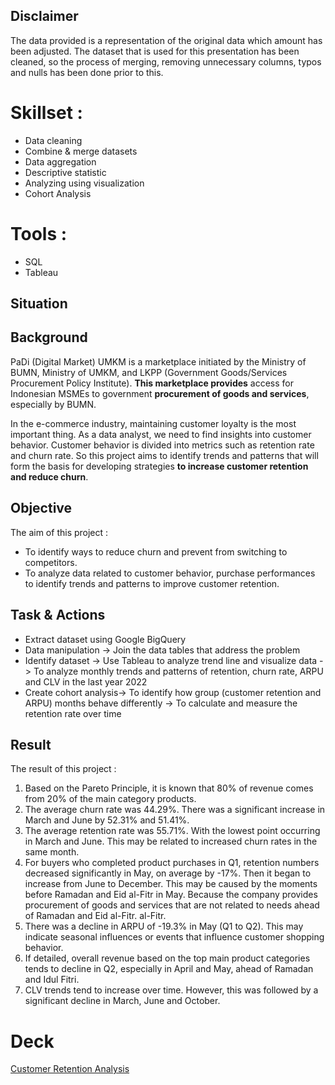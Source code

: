 ## Disclaimer
The data provided is a representation of the original data which amount has been adjusted.
The dataset that is used for this presentation has been cleaned, so the process of merging, removing unnecessary columns, typos and nulls has been done prior to this.

# Skillset :
- Data cleaning
- Combine & merge datasets
- Data aggregation
- Descriptive statistic
- Analyzing using visualization
- Cohort Analysis

# Tools :
- SQL
- Tableau

## Situation

## Background
PaDi (Digital Market) UMKM is a marketplace initiated by the Ministry of BUMN, Ministry of UMKM, and LKPP (Government Goods/Services Procurement Policy Institute). **This marketplace provides** access for Indonesian MSMEs to government **procurement of goods and services**, especially by BUMN.

In the e-commerce industry, maintaining customer loyalty is the most important thing. As a data analyst, we need to find insights into customer behavior. Customer behavior is divided into metrics such as retention rate and churn rate. So this project aims to identify trends and patterns that will form the basis for developing strategies **to increase customer retention and reduce churn**.

## Objective
The aim of this project :
- To identify ways to reduce churn and prevent from switching to competitors.
- To analyze data related to customer behavior, purchase performances to identify trends and patterns to improve customer retention.

## Task & Actions
- Extract dataset using Google BigQuery
- Data manipulation → Join the data tables that address the problem
- Identify dataset -> Use Tableau to analyze trend line and visualize data -> To analyze monthly trends and patterns of retention, churn rate, ARPU and CLV in the last year 2022
- Create cohort analysis-> To identify how group (customer retention and ARPU) months behave differently → To calculate and measure the retention rate over time

## Result
The result of this project :
1. Based on the Pareto Principle, it is known that 80% of revenue comes from 20% of the main category products.
2. The average churn rate was 44.29%. There was a significant increase in March and June by 52.31% and 51.41%.
3. The average retention rate was 55.71%. With the lowest point occurring in March and June. This may be related to increased churn rates in the same month.
4. For buyers who completed product purchases in Q1, retention numbers decreased significantly in May, on average by -17%. Then it began to increase from June to December. This may be caused by the moments before Ramadan and Eid al-Fitr in May. Because the company provides procurement of goods and services that are not related to needs ahead of Ramadan and Eid al-Fitr. al-Fitr.
5. There was a decline in ARPU of -19.3% in May (Q1 to Q2). This may indicate seasonal influences or events that influence customer shopping behavior.
6. If detailed, overall revenue based on the top main product categories tends to decline in Q2, especially in April and May, ahead of Ramadan and Idul Fitri.
7. CLV trends tend to increase over time. However, this was followed by a significant decline in March, June and October.


# Deck
<a href="https://drive.google.com/file/d/1wA0JHRWw-vxS7pk-pXjGzh0-bDzqa3ya/view?usp=share_link"> Customer Retention Analysis</a>
